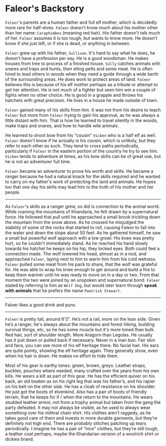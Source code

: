 # Faleor's Backstory

`Faleor`'s parents are a human father and full elf mother, which is decidedly more rare for half-elves. `Faleor` doesn't know much about his mother other than her name: `Caraphimbes` (meaning red hair). His father doesn't talk much of her. `Faleor` assumes it is too tough, but wants to know more. He doesn't know if she just left, or if she is dead, or anything in between. 

`Faleor` grew up with his father, `Sullivan`. It's hard to say what he does, he doesn't have a profession per say. He is a good woodsman. He makes houses from tree to process of a finished house. `Sully` catches animals with snares and traps and hunts, then elling pelts and some meat. He is often hired to lead others in woods when they need a guide through a wide berth of the surrounding areas. He does work to protect areas of land. `Faleor` believes this is because of his elf mother perhaps as a tribute or attempt to get her attention. He is not much of a fighter but seen him win a couple of fights when no other choice. He is good in a grapple and throws his hatchets with great precision. He lives in a house he made outside of town.  

`Faleor` gained many of his skills from him. It was not from his desire to teach `Faleor` but more from `Faleor` trying to gain his approval, as he was always a little distant with him. That is how he learned to travel silently in the woods, make traps and snares, and how to handle wile animals. 

He learned to shoot bow from his "cousin" `Vicben` who is a half elf as well. `Faleor` doesn't know if he actually is his cousin, which is unlikely, but they refer to each other as such. They tend to cross paths periodically, particularly if `Faleor` in the eastern portion of the country he try to see him. `Vicben` tends to adventure at times, as his bow skills can be of great use, but he is not an adventurer full time.  

`Faleor` became an adventurer to prove his worth and skills. He became a ranger because he had a natural knack for the skills required and he wanted to carry on my father's work of protecting the land and animals. He hopes too that one day his skills may lead him to the truth of his mother and her people.  

---

As `Faleor`'s skills as a ranger grew, so did is connection to the animal world. While roaming the mountains of Khandaria, he felt drawn by a supernatural force. He followed that pull until he approached a small brook trickling down the mountain from the snow above. As he crossed he misjudged the stability of some of the rocks that started to roll, causing Faleor to fall into the water and down the slope about 50 feet. As he gathered himself, he saw a small but powerful wolf approach with a low growl. His knee was pretty hurt, so he couldn't immediately stand. As he reached his hand slowly towards his hatchet he keeps on his hip, they locked eyes. Both could feel a connection made. The wolf lowered his head, almost as in a nod, and approached `Faleor`, laying next to him to warm him from his cold wetness. `Faleor` pulled some meat from his pack to share, that the wolf was grateful for. He was able to wrap his knee enough to get around and build a fire to keep them warmer until he was ready to move on in a day or two. From that moment the two were joined by an unspoken and supernatural bond. `Faleor` stated by referring to him as `Wolf Dog`, but would later learn through **speak with animals** that he prefers the name `Pawtrick Stewart`.

---

Faloer likes a good drink and puns.

---

`Faleor` is pretty tall, around 6’3”. He’s not a rail, more on the lean side. Given he’s a ranger, he's always about the mountains and forest hiking, building survival things, etc, so he has some muscle but it's more toned than bulk. Red hair, sort of shoulder length. More Aragorn than Legolas. He usually has it just down or pulled back if necessary. Never in a man bun. Fair skin and face, you can see more of his elf heritage there. No facial hair. His ears are quite pointy, showing the elf heritage again. They generally show, even when his hair is down. He makes no effort to hide them.  

Most of his gear is earthy tones: green, brown, greys. Leather straps, buckles, pouches where needed, many crafted over the years from his own kills. He wears a kilt as part of this gear. He has the efficient quiver on his back, an old beaten ax on his right leg that was his father’s, and his rapier on his belt on the other side. He has a cloak of resistance on his shoulder. He just got the boots of elvenkind. Also has a pair of boots of friendly terrain, that he keeps for if / when the return to the mountains. He wears studded leather armor, not from a trophy animal but taken from the gang the party defeated. It may not always be visible, as he used to always wear something over his mithral chain shirt. His clothes aren’t raggedy, as he takes good care of them and invests in more durable garments, but they’re definitely not high end. There are probably stitches patching up tears periodically. I imagine he has a pair of “nice” clothes, but they’re still tough, a leather coat perhaps, maybe the Khandarian version of a woolrich shirt or dickies brand.  

